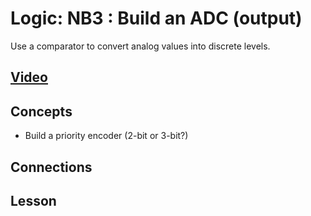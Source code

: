 # Logic: NB3 : Build an ADC (output)
Use a comparator to convert analog values into discrete levels.

## [Video]()

## Concepts
- Build a priority encoder (2-bit or 3-bit?)

## Connections

## Lesson

